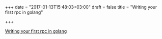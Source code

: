 +++
date = "2017-01-13T15:48:03+03:00"
draft = false
title = "Writing your first rpc in golang"

+++

<p><a href="http://blog.prevoty.com/writing-your-first-rpc-in-golang">Writing your first rpc in golang</a></p>
